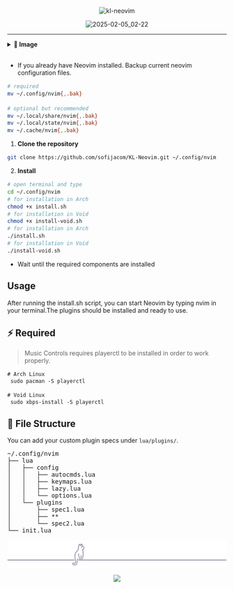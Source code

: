 <div align="center">
 
![kl-neovim](https://github.com/user-attachments/assets/364edb4e-2305-4119-83da-7a49bede629a)


![2025-02-05_02-22](https://github.com/user-attachments/assets/5f578de7-1c4f-4017-abae-8abb4bf300be)

</div>

<hr>

<details>
<summary><b>🦋 Image</b></summary>

<br>

<div align="center">

![2025-02-16_22-05](https://github.com/user-attachments/assets/9a16534e-e7f5-4ec4-b50b-17941207f62b)

</div>

<div align="center">

![2025-01-21_15-48](https://github.com/user-attachments/assets/f03255fb-4f59-474b-a79d-a9010733db50)

</div>

<div align="center">
 
[![Grind Compliant](https://github.com/user-attachments/assets/185ae8f9-46d5-49cf-9696-8de1cd5601c0)

</div>

<div align="center">
 
![2025-01-05_15-52](https://github.com/user-attachments/assets/7077a408-5250-464d-abe3-24143a69401e)

</div>

<div align="center">

![2025-01-22_03-10](https://github.com/user-attachments/assets/b1951af2-f451-424b-850d-7f1e70c1c10e)

</div>

 <div align="center">
  
![2025-01-18_19-08](https://github.com/user-attachments/assets/138cbb6f-c72b-4461-a9ff-bcb960d4e7a2)
</div>

<div align="center">
 
![2025-01-21_14-46](https://github.com/user-attachments/assets/0b24d56d-f7dc-4967-80be-e83ede90f6bc)
 
</div>

<div align="center">
 
![2025-01-19_15-01](https://github.com/user-attachments/assets/b383ac07-3568-4cc8-8fbb-ec223e20dece)

</div>

<div align="center">
 
![2025-01-21_14-43](https://github.com/user-attachments/assets/d9c145af-2134-44d6-8c4f-c3fac24871fc)

</div>

<div align="center">
 
![2025-01-21_00-01](https://github.com/user-attachments/assets/bf48a821-e31d-4c90-8fa2-3bbae536e1c7)

</div>

<div align="center">

![2025-01-19_16-14](https://github.com/user-attachments/assets/599db183-61c9-4de7-9869-26c8a3754055)

</div>

<div align="center">
 
![2025-01-19_16-12](https://github.com/user-attachments/assets/44cdd3c2-302b-4afc-a782-68a3c2acf67c)

</div>

<div align="center">

![2025-01-20_20-55](https://github.com/user-attachments/assets/581918f1-08f2-44cc-9b2b-677c9b729ed8)

</div>

<div align="center">

![2025-01-27_16-58](https://github.com/user-attachments/assets/b9bee36b-9fbe-4e4e-9951-f4717faff306)

</div>

</details>

<br>

- If you already have Neovim installed. Backup current neovim configuration files.

```sh
# required
mv ~/.config/nvim{,.bak}

# optional but recommended
mv ~/.local/share/nvim{,.bak}
mv ~/.local/state/nvim{,.bak}
mv ~/.cache/nvim{,.bak}
```

1. **Clone the repository**

```sh
git clone https://github.com/sofijacom/KL-Neovim.git ~/.config/nvim
```

2. **Install**
```bash
# open terminal and type
cd ~/.config/nvim
# for installation in Arch
chmod +x install.sh
# for installation in Void         
chmod +x install-void.sh      
# for installation in Arch 
./install.sh
# for installation in Void 
./install-void.sh   
```
   
- Wait until the required components are installed

## Usage
After running the install.sh script, you can start Neovim by typing nvim in your terminal.The plugins should be installed and ready to use.

## ⚡️ Required

> Music Controls requires playerctl to be installed in order to work properly.

```
# Arch Linux
 sudo pacman -S playerctl

# Void Linux
 sudo xbps-install -S playerctl
```

## 📂 File Structure

You can add your custom plugin specs under `lua/plugins/`.

<pre>
~/.config/nvim
├── lua
│   ├── config
│   │   ├── autocmds.lua
│   │   ├── keymaps.lua
│   │   ├── lazy.lua
│   │   └── options.lua
│   └── plugins
│       ├── spec1.lua
│       ├── **
│       └── spec2.lua
└── init.lua
</pre>

<p align="center">	
  <img src="https://github.com/sofijacom/sofijacom/blob/49e18fe1d7c2223884efd95af9370dcb84697427/icons_line/gray0_ctp_on_line.svg?sanitize=true" />
</p>

<p align="center">
	<a href="https://github.com/sofijacom/KL-Neovim/blob/master/LICENSE"><img src="https://img.shields.io/static/v1.svg?style=for-the-badge&label=License&message=MIT&logoColor=d9e0ee&colorA=363a4f&colorB=b7bdf8"/></a>
</p>
